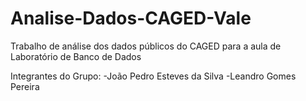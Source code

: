 # Analise-Dados-CAGED-Vale
Trabalho de análise dos dados públicos do CAGED para a aula de Laboratório de Banco de Dados

Integrantes do Grupo:
 -João Pedro Esteves da Silva
 -Leandro Gomes Pereira
